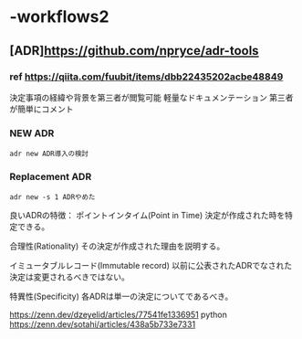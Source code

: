 # -workflows2
## [ADR]https://github.com/npryce/adr-tools
### ref https://qiita.com/fuubit/items/dbb22435202acbe48849
決定事項の経緯や背景を第三者が閲覧可能
軽量なドキュメンテーション
第三者が簡単にコメント

### NEW ADR

```
adr new ADR導入の検討
```

### Replacement  ADR

```
adr new -s 1 ADRやめた
```

良いADRの特徴：
ポイントインタイム(Point in Time)
決定が作成された時を特定できる。

合理性(Rationality)
その決定が作成された理由を説明する。

イミュータブルレコード(Immutable record)
以前に公表されたADRでなされた決定は変更されるべきではない。

特異性(Specificity)
各ADRは単一の決定についてであるべき。




https://zenn.dev/dzeyelid/articles/77541fe1336951
python
https://zenn.dev/sotahi/articles/438a5b733e7331
